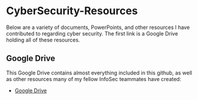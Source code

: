 # CyberSecurity-Resources
Below are a variety of documents, PowerPoints, and other resources I have contributed to regarding cyber security. The first link is a Google Drive holding all of these resources.
## Google Drive
This Google Drive contains almost everything included in this github, as well as other resources many of my fellow InfoSec teammates have created:  
- [Google Drive](https://drive.google.com/drive/folders/1V1DYd_GKkaQcbs_wL2DT55NWXW6IidP_)
